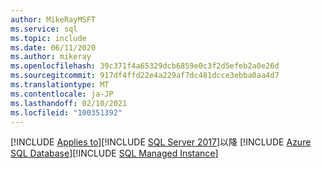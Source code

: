```yaml
---
author: MikeRayMSFT
ms.service: sql
ms.topic: include
ms.date: 06/11/2020
ms.author: mikeray
ms.openlocfilehash: 39c371f4a65329dcb6859e0c3f2d5efeb2a0e26d
ms.sourcegitcommit: 917df4ffd22e4a229af7dc481dcce3ebba0aa4d7
ms.translationtype: MT
ms.contentlocale: ja-JP
ms.lasthandoff: 02/10/2021
ms.locfileid: "100351392"
---
```

[!INCLUDE [Applies to](../../includes/applies-md.md)][!INCLUDE [SQL Server 2017](_ss2017.md)]以降 [!INCLUDE [Azure SQL Database](../../includes/applies-to-version/_asdb.md)][!INCLUDE [SQL Managed Instance](../../includes/applies-to-version/_asdbmi.md)]
